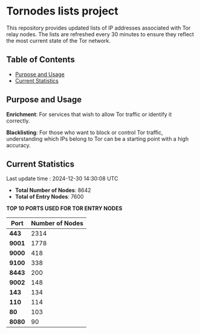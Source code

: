 # Tornodes lists project

This repository provides updated lists of IP addresses associated with Tor relay nodes. The lists are refreshed every 30 minutes to ensure they reflect the most current state of the Tor network.

## Table of Contents

- [Purpose and Usage](#purpose-and-usage)
- [Current Statistics](#current-statistics)


## Purpose and Usage

**Enrichment**: For services that wish to allow Tor traffic or identify it correctly.

**Blacklisting**: For those who want to block or control Tor traffic, understanding which IPs belong to Tor can be a starting point with a high accuracy.

## Current Statistics

Last update time : 2024-12-30 14:30:08 UTC

- **Total Number of Nodes**: 8642
- **Total of Entry Nodes**: 7600

**TOP 10 PORTS USED FOR TOR ENTRY NODES**

| **Port** | **Number of Nodes** |
|------|-----------------|
| **443**   | 2314  |
| **9001**   | 1778  |
| **9000**   | 418  |
| **9100**   | 338  |
| **8443**   | 200  |
| **9002**   | 148  |
| **143**   | 134  |
| **110**   | 114  |
| **80**   | 103  |
| **8080**   | 90  |

